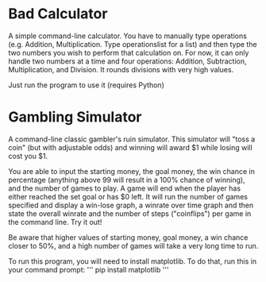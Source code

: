 # Bad Calculator
A simple command-line calculator. You have to manually type operations (e.g. Addition, Multiplication. Type operationslist for a list) and then type the two numbers you wish to perform that calculation on. For now, it can only handle two numbers at a time and four operations: Addition, Subtraction, Multiplication, and Division. It rounds divisions with very high values.

Just run the program to use it (requires Python)

# Gambling Simulator
A command-line classic gambler's ruin simulator. This simulator will "toss a coin" (but with adjustable odds) and winning will award $1 while losing will cost you $1. 

You are able to input the starting money, the goal money, the win chance in percentage (anything above 99 will result in a 100% chance of winning), and the number of games to play. A game will end when the player has either reached the set goal or has $0 left. It will run the number of games specified and display a win-lose graph, a winrate over time graph and then state the overall winrate and the number of steps ("coinflips") per game in the command line. Try it out!

Be aware that higher values of starting money, goal money, a win chance closer to 50%, and a high number of games will take a very long time to run.

To run this program, you will need to install matplotlib. To do that, run this in your command prompt:
'''
pip install matplotlib
'''
